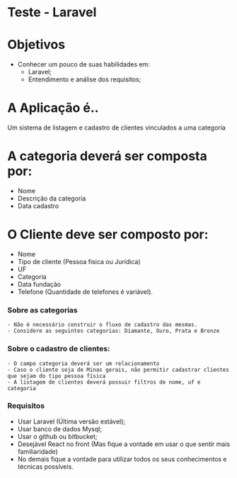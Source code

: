 
# Teste - Laravel

# Objetivos
  - Conhecer um pouco de suas habilidades em:
    - Laravel;
    - Entendimento e análise dos requisitos;

# A Aplicação é..
Um sistema de listagem e cadastro de clientes vinculados a uma categoria

# A categoria deverá ser composta por:
  - Nome
  - Descrição da categoria
  - Data cadastro

# O Cliente deve ser composto por:
  - Nome 
  - Tipo de cliente (Pessoa fisica ou Jurídica)
  - UF
  - Categoria
  - Data fundação
  - Telefone (Quantidade de telefones é variável).


### Sobre as categorias
    - Não é necessário construir o fluxo de cadastro das mesmas.
    - Considere as seguintes categorias: Diamante, Ouro, Prata e Bronze

### Sobre o cadastro de clientes:
    - O campo categoria deverá ser um relacionamento
    - Caso o cliente seja de Minas gerais, não permitir cadastrar clientes que sejam do tipo pessoa física
    - A listagem de clientes deverá possuir filtros de nome, uf e categoria


### Requisitos
- Usar Laravel (Última versão estável);
- Usar banco de dados Mysql;
- Usar o github ou bitbucket;
- Desejável React no front (Mas fique a vontade em usar o que sentir mais familiaridade)
- No demais fique a vontade para utilizar todos os seus conhecimentos e técnicas possíveis.

